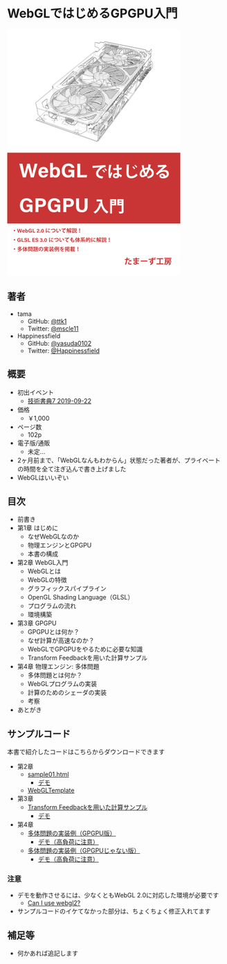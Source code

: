 # WebGLではじめるGPGPU入門

![カバー](./cover.png)

## 著者

* tama
  * GitHub: [@ttk1](https://github.com/ttk1)
  * Twitter: [@mscle11](https://twitter.com/mscle11)
* Happinessfield
  * GitHub: [@yasuda0102](https://github.com/yasuda0102)
  * Twitter: [@Happinessfield](https://twitter.com/Happinessfield)

## 概要

* 初出イベント
  * [技術書典7 2019-09-22](https://techbookfest.org/event/tbf07/circle/5088651352473600)
* 価格
  * ￥1,000
* ページ数
  * 102p
* 電子版/通販
  * 未定...
* 2ヶ月前まで、「WebGLなんもわからん」状態だった著者が、プライベートの時間を全て注ぎ込んで書き上げました
* WebGLはいいぞい

## 目次

* 前書き
* 第1章 はじめに
  * なぜWebGLなのか
  * 物理エンジンとGPGPU
  * 本書の構成
* 第2章 WebGL入門
  * WebGLとは
  * WebGLの特徴
  * グラフィックスパイプライン
  * OpenGL Shading Language（GLSL）
  * プログラムの流れ
  * 環境構築
* 第3章 GPGPU
  * GPGPUとは何か？
  * なぜ計算が高速なのか？
  * WebGLでGPGPUをやるために必要な知識
  * Transform Feedbackを用いた計算サンプル
* 第4章 物理エンジン: 多体問題
  * 多体問題とは何か？
  * WebGLプログラムの実装
  * 計算のためのシェーダの実装
  * 考察
* あとがき

## サンプルコード

本書で紹介したコードはこちらからダウンロードできます

* 第2章
  * [sample01.html](https://github.com/ttk1/tamas-workshop/tree/master/m2tb/demo/sample01.html)
    * [デモ](./demo/sample01.html)
  * [WebGLTemplate](https://github.com/ttk1/WebGLTemplate)
* 第3章
  * [Transform Feedbackを用いた計算サンプル](https://github.com/ttk1/TransformFeedbackSample)
    * [デモ](./demo/sample02.html)
* 第4章
  * [多体問題の実装例（GPGPU版）](https://github.com/ttk1/n-body)
    * [デモ（高負荷に注意）](./demo/sample03.html)
  * [多体問題の実装例（GPGPUじゃない版）](https://github.com/ttk1/n-body-js)
    * [デモ（高負荷に注意）](./demo/sample04.html)

### 注意

* デモを動作させるには、少なくともWebGL 2.0に対応した環境が必要です
  * [Can I use webgl2?](https://caniuse.com/#search=webgl2)
* サンプルコードのイケてなかった部分は、ちょくちょく修正入れてます

## 補足等

* 何かあれば追記します
